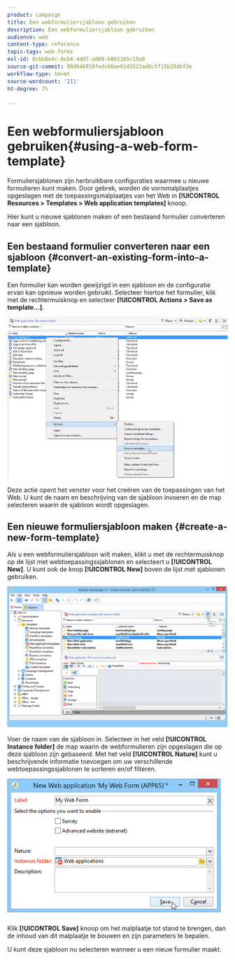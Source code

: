 ```yaml
---
product: campaign
title: Een webformuliersjabloon gebruiken
description: Een webformuliersjabloon gebruiken
audience: web
content-type: reference
topic-tags: web-forms
exl-id: 0cbb8e4c-8cb4-4dd7-ad09-b8b3165c19a8
source-git-commit: 98d646919fedc66ee9145522ad0c5f15b25dbf2e
workflow-type: tm+mt
source-wordcount: '211'
ht-degree: 7%

---
```


# Een webformuliersjabloon gebruiken{#using-a-web-form-template}

Formuliersjablonen zijn herbruikbare configuraties waarmee u nieuwe formulieren kunt maken. Door gebrek, worden de vormmalplaatjes opgeslagen met de toepassingsmalplaatjes van het Web in **[!UICONTROL Resources > Templates > Web application templates]** knoop.

Hier kunt u nieuwe sjablonen maken of een bestaand formulier converteren naar een sjabloon.

## Een bestaand formulier converteren naar een sjabloon {#convert-an-existing-form-into-a-template}

Een formulier kan worden gewijzigd in een sjabloon en de configuratie ervan kan opnieuw worden gebruikt. Selecteer hiertoe het formulier, klik met de rechtermuisknop en selecteer **[!UICONTROL Actions > Save as template...]**.

![](assets/s_ncs_admin_survey_saveastemplate.png)

Deze actie opent het venster voor het creëren van de toepassingen van het Web. U kunt de naam en beschrijving van de sjabloon invoeren en de map selecteren waarin de sjabloon wordt opgeslagen.

## Een nieuwe formuliersjabloon maken {#create-a-new-form-template}

Als u een webformuliersjabloon wilt maken, klikt u met de rechtermuisknop op de lijst met webtoepassingssjablonen en selecteert u **[!UICONTROL New]**. U kunt ook de knop **[!UICONTROL New]** boven de lijst met sjablonen gebruiken.

![](assets/s_ncs_admin_survey_createtemplate.png)

Voer de naam van de sjabloon in. Selecteer in het veld **[!UICONTROL Instance folder]** de map waarin de webformulieren zijn opgeslagen die op deze sjabloon zijn gebaseerd. Met het veld **[!UICONTROL Nature]** kunt u beschrijvende informatie toevoegen om uw verschillende webtoepassingssjablonen te sorteren en/of filteren.

![](assets/s_ncs_admin_survey_createtemplate_details.png)

Klik **[!UICONTROL Save]** knoop om het malplaatje tot stand te brengen, dan de inhoud van dit malplaatje te bouwen en zijn parameters te bepalen.

U kunt deze sjabloon nu selecteren wanneer u een nieuw formulier maakt.
